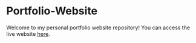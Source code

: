 # Portfolio-Website
Welcome to my personal portfolio website repository! You can access the live website [here](https://varshigak.github.io/Portfolio-Website/).
